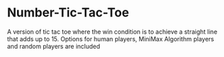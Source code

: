 # Number-Tic-Tac-Toe
A version of tic tac toe where the win condition is to achieve a straight line that adds up to 15. Options for human players, MiniMax Algorithm players and random players are included
